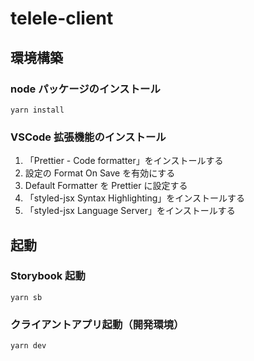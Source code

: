 # telele-client

## 環境構築

### node パッケージのインストール

```shell
yarn install
```

### VSCode 拡張機能のインストール

1. 「Prettier - Code formatter」をインストールする
2. 設定の Format On Save を有効にする
3. Default Formatter を Prettier に設定する
4. 「styled-jsx Syntax Highlighting」をインストールする
5. 「styled-jsx Language Server」をインストールする

## 起動

### Storybook 起動

```shell
yarn sb
```

### クライアントアプリ起動（開発環境）

```shell
yarn dev
```
